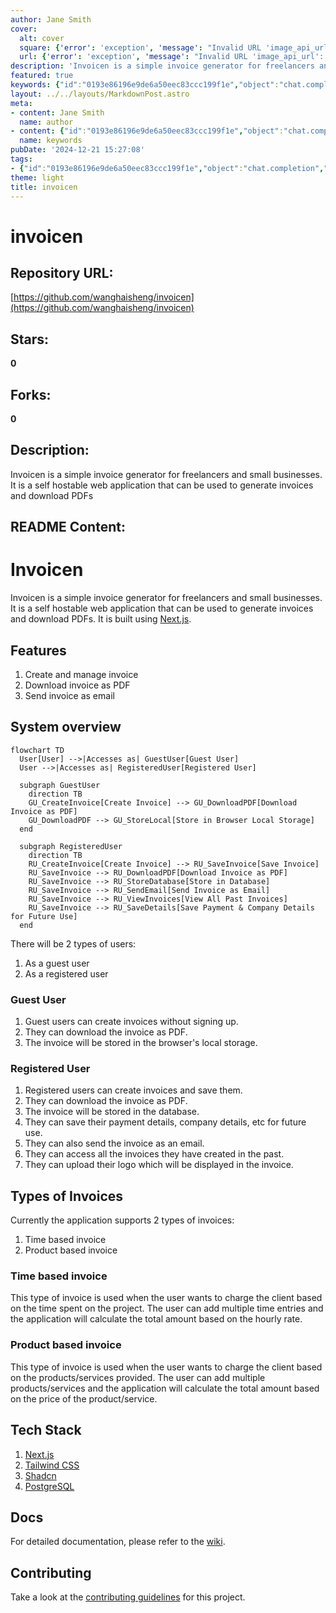 ```yaml
---
author: Jane Smith
cover:
  alt: cover
  square: {'error': 'exception', 'message': "Invalid URL 'image_api_url': No scheme supplied. Perhaps you meant https://image_api_url?"}
  url: {'error': 'exception', 'message': "Invalid URL 'image_api_url': No scheme supplied. Perhaps you meant https://image_api_url?"}
description: 'Invoicen is a simple invoice generator for freelancers and small businesses. It is a self hostable web application that can be used to generate invoices and download PDFs'
featured: true
keywords: {"id":"0193e86196e9de6a50eec83ccc199f1e","object":"chat.completion","created":1734770530,"model":"Qwen/Qwen2.5-7B-Instruct","choices":[{"index":0,"message":{"role":"assistant","content":"### Keywords:\n- invoice generator\n- freelancers\n- small businesses\n- self hostable web application\n- PDF\n- Next.js\n- Tailwind CSS\n- Shadcn\n- PostgreSQL\n- guest user\n- registered user\n- create invoice\n- download PDF\n- local storage\n- database\n- payment details\n- company details\n- send email\n- time based invoice\n- product based invoice\n\n### Tags:\n- #InvoiceGenerator\n- #FreelanceTools\n- #WebApp\n- #SelfHosted\n- #PDF\n- #Next.js\n- #TailwindCSS\n- #Shadcn\n- #PostgreSQL\n- #UserTypes\n- #GuestUser\n- #RegisteredUser\n- #InvoiceCreation\n- #DownloadPDF\n- #LocalStorage\n- #DatabaseStorage\n- #PaymentDetails\n- #CompanyDetails\n- #EmailSent\n- #TimeBasedInvoice\n- #ProductBasedInvoice"},"finish_reason":"stop"}],"usage":{"prompt_tokens":750,"completion_tokens":199,"total_tokens":949},"system_fingerprint":""}
layout: ../../layouts/MarkdownPost.astro
meta:
- content: Jane Smith
  name: author
- content: {"id":"0193e86196e9de6a50eec83ccc199f1e","object":"chat.completion","created":1734770530,"model":"Qwen/Qwen2.5-7B-Instruct","choices":[{"index":0,"message":{"role":"assistant","content":"### Keywords:\n- invoice generator\n- freelancers\n- small businesses\n- self hostable web application\n- PDF\n- Next.js\n- Tailwind CSS\n- Shadcn\n- PostgreSQL\n- guest user\n- registered user\n- create invoice\n- download PDF\n- local storage\n- database\n- payment details\n- company details\n- send email\n- time based invoice\n- product based invoice\n\n### Tags:\n- #InvoiceGenerator\n- #FreelanceTools\n- #WebApp\n- #SelfHosted\n- #PDF\n- #Next.js\n- #TailwindCSS\n- #Shadcn\n- #PostgreSQL\n- #UserTypes\n- #GuestUser\n- #RegisteredUser\n- #InvoiceCreation\n- #DownloadPDF\n- #LocalStorage\n- #DatabaseStorage\n- #PaymentDetails\n- #CompanyDetails\n- #EmailSent\n- #TimeBasedInvoice\n- #ProductBasedInvoice"},"finish_reason":"stop"}],"usage":{"prompt_tokens":750,"completion_tokens":199,"total_tokens":949},"system_fingerprint":""}
  name: keywords
pubDate: '2024-12-21 15:27:08'
tags:
- {"id":"0193e86196e9de6a50eec83ccc199f1e","object":"chat.completion","created":1734770530,"model":"Qwen/Qwen2.5-7B-Instruct","choices":[{"index":0,"message":{"role":"assistant","content":"### Keywords:\n- invoice generator\n- freelancers\n- small businesses\n- self hostable web application\n- PDF\n- Next.js\n- Tailwind CSS\n- Shadcn\n- PostgreSQL\n- guest user\n- registered user\n- create invoice\n- download PDF\n- local storage\n- database\n- payment details\n- company details\n- send email\n- time based invoice\n- product based invoice\n\n### Tags:\n- #InvoiceGenerator\n- #FreelanceTools\n- #WebApp\n- #SelfHosted\n- #PDF\n- #Next.js\n- #TailwindCSS\n- #Shadcn\n- #PostgreSQL\n- #UserTypes\n- #GuestUser\n- #RegisteredUser\n- #InvoiceCreation\n- #DownloadPDF\n- #LocalStorage\n- #DatabaseStorage\n- #PaymentDetails\n- #CompanyDetails\n- #EmailSent\n- #TimeBasedInvoice\n- #ProductBasedInvoice"},"finish_reason":"stop"}],"usage":{"prompt_tokens":750,"completion_tokens":199,"total_tokens":949},"system_fingerprint":""}
theme: light
title: invoicen
---
```


# invoicen

## Repository URL: 
[https://github.com/wanghaisheng/invoicen](https://github.com/wanghaisheng/invoicen)

## Stars: 
**0**

## Forks: 
**0**

## Description: 
Invoicen is a simple invoice generator for freelancers and small businesses. It is a self hostable web application that can be used to generate invoices and download PDFs

## README Content: 
# Invoicen

Invoicen is a simple invoice generator for freelancers and small businesses. It is a self hostable web application that can be used to generate invoices and download PDFs. It is built using [Next.js](https://nextjs.org/).

## Features

1. Create and manage invoice
1. Download invoice as PDF
1. Send invoice as email

## System overview

```mermaid
flowchart TD
  User[User] -->|Accesses as| GuestUser[Guest User]
  User -->|Accesses as| RegisteredUser[Registered User]

  subgraph GuestUser
    direction TB
    GU_CreateInvoice[Create Invoice] --> GU_DownloadPDF[Download Invoice as PDF]
    GU_DownloadPDF --> GU_StoreLocal[Store in Browser Local Storage]
  end

  subgraph RegisteredUser
    direction TB
    RU_CreateInvoice[Create Invoice] --> RU_SaveInvoice[Save Invoice]
    RU_SaveInvoice --> RU_DownloadPDF[Download Invoice as PDF]
    RU_SaveInvoice --> RU_StoreDatabase[Store in Database]
    RU_SaveInvoice --> RU_SendEmail[Send Invoice as Email]
    RU_SaveInvoice --> RU_ViewInvoices[View All Past Invoices]
    RU_SaveInvoice --> RU_SaveDetails[Save Payment & Company Details for Future Use]
  end
```

There will be 2 types of users:

1. As a guest user
1. As a registered user

### Guest User

1. Guest users can create invoices without signing up.
1. They can download the invoice as PDF.
1. The invoice will be stored in the browser's local storage.

### Registered User

1. Registered users can create invoices and save them.
1. They can download the invoice as PDF.
1. The invoice will be stored in the database.
1. They can save their payment details, company details, etc for future use.
1. They can also send the invoice as an email.
1. They can access all the invoices they have created in the past.
1. They can upload their logo which will be displayed in the invoice.

## Types of Invoices

Currently the application supports 2 types of invoices:

1. Time based invoice
1. Product based invoice

### Time based invoice

This type of invoice is used when the user wants to charge the client based on the time spent on the project. The user can add multiple time entries and the application will calculate the total amount based on the hourly rate.

### Product based invoice

This type of invoice is used when the user wants to charge the client based on the products/services provided. The user can add multiple products/services and the application will calculate the total amount based on the price of the product/service.

## Tech Stack

1. [Next.js](https://nextjs.org/)
1. [Tailwind CSS](https://tailwindcss.com/)
1. [Shadcn](https://shadcn.com/)
1. [PostgreSQL](https://www.postgresql.org/)

## Docs

For detailed documentation, please refer to the [wiki](https://github.com/keizerworks/invoicen/wiki).

## Contributing

Take a look at the [contributing guidelines](CONTRIBUTING.md) for this project.

